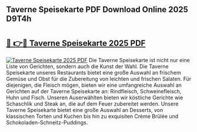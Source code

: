 ## Taverne Speisekarte PDF Download Online 2025 D9T4h

# <h2><a href="http://gc667o.nevu.top/?p=Taverne+Speisekarte">🔗 👉🔴 Taverne Speisekarte 2025 PDF</a></h2>

[![Taverne Speisekarte 2025 PDF](https://i.imgur.com/dBaPXMq.png)](http://gc667o.nevu.top/?p=Taverne+Speisekarte)
Die Taverne Speisekarte ist nicht nur eine Liste von Gerichten, sondern auch die Kunst der Wahl. Die Taverne Speisekarte unseres Restaurants bietet eine große Auswahl an frischem Gemüse und Obst für die Zubereitung von leichten und frischen Salaten. Für diejenigen, die Fleisch mögen, bieten wir eine umfangreiche Auswahl an Gerichten auf der Taverne Speisekarte an: Rindfleisch, Schweinefleisch, Huhn und Fisch. Unseren Auserwählten bieten wir köstliche Gerichte wie Schaschlik und Steak an, die auf dem Feuer zubereitet werden. Unsere Taverne Speisekarte bietet eine große Auswahl an Desserts, von klassischen Torten und Kuchen bis hin zu exquisiten Crème Brûlée und Schokoladen-Schneitz-Puddings.

